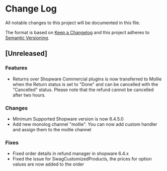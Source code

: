 # Change Log
All notable changes to this project will be documented in this file.

The format is based on [Keep a Changelog](http://keepachangelog.com/)
and this project adheres to [Semantic Versioning](http://semver.org/).

## [Unreleased] 


### Features
- Returns over Shopware Commercial plugins is now transferred to Mollie when the Return status is set to "Done" and can be cancelled with the "Cancelled" status. Please note that the refund cannot be cancelled after two hours.
### Changes
- Minimum Supported Shopware version is now 6.4.5.0
- Add new monolog channel "mollie". You can now add custom handler and assign them to the mollie channel
### Fixes
- Fixed order details in refund manager in shopware 6.4.x
- Fixed the issue for SwagCustomizedProducts, the prices for option values are now added to the order